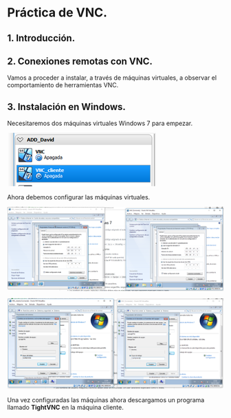 # Práctica de VNC.

## 1. Introducción.

## 2. Conexiones remotas con VNC.

Vamos a proceder a instalar, a través de máquinas virtuales, a observar el comportamiento de herramientas VNC.

## 3. Instalación en Windows.

Necesitaremos dos máquinas virtuales Windows 7 para empezar.

![](./img/img1.PNG)

Ahora debemos configurar las máquinas virtuales.

![](./img/img2.PNG)

![](./img/img3.PNG)

Una vez configuradas las máquinas ahora descargamos un programa llamado **TightVNC** en la máquina cliente.
